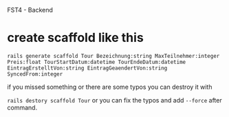 FST4 - Backend

# create scaffold like this
`rails generate scaffold Tour Bezeichnung:string MaxTeilnehmer:integer Preis:float TourStartDatum:datetime TourEndeDatum:datetime EintragErstelltVon:string EintragGeaendertVon:string SyncedFrom:integer`

if you missed something or there are some typos you can destroy it with

`rails destory scaffold Tour` or you can fix the typos and add `--force` after command.